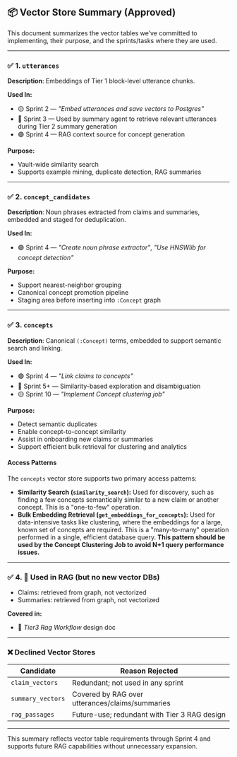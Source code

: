 ## 📦 Vector Store Summary (Approved)

This document summarizes the vector tables we’ve committed to implementing, their purpose, and the sprints/tasks where they are used.

---

### ✅ 1. `utterances`
**Description**: Embeddings of Tier 1 block-level utterance chunks.

**Used In:**
- 🟡 Sprint 2 — *"Embed utterances and save vectors to Postgres"*
- 🔵 Sprint 3 — Used by summary agent to retrieve relevant utterances during Tier 2 summary generation
- 🟣 Sprint 4 — RAG context source for concept generation

**Purpose:**
- Vault-wide similarity search
- Supports example mining, duplicate detection, RAG summaries

---

### ✅ 2. `concept_candidates`
**Description**: Noun phrases extracted from claims and summaries, embedded and staged for deduplication.

**Used In:**
- 🟣 Sprint 4 — *"Create noun phrase extractor"*, *"Use HNSWlib for concept detection"*

**Purpose:**
- Support nearest-neighbor grouping
- Canonical concept promotion pipeline
- Staging area before inserting into `:Concept` graph

---

### ✅ 3. `concepts`
**Description**: Canonical `(:Concept)` terms, embedded to support semantic search and linking.

**Used In:**
- 🟣 Sprint 4 — *"Link claims to concepts"*
- 🔵 Sprint 5+ — Similarity-based exploration and disambiguation
- 🟡 Sprint 10 — *"Implement Concept clustering job"*

**Purpose:**
- Detect semantic duplicates
- Enable concept-to-concept similarity
- Assist in onboarding new claims or summaries
- Support efficient bulk retrieval for clustering and analytics

#### **Access Patterns**

The `concepts` vector store supports two primary access patterns:

-   **Similarity Search (`similarity_search`):** Used for discovery, such as finding a few concepts semantically similar to a new claim or another concept. This is a "one-to-few" operation.
-   **Bulk Embedding Retrieval (`get_embeddings_for_concepts`):** Used for data-intensive tasks like clustering, where the embeddings for a large, known set of concepts are required. This is a "many-to-many" operation performed in a single, efficient database query. **This pattern should be used by the Concept Clustering Job to avoid N+1 query performance issues.**

---

### ✅ 4. 🔁 Used in RAG (but no new vector DBs)
- Claims: retrieved from graph, not vectorized
- Summaries: retrieved from graph, not vectorized

**Covered in:**
- 📄 *Tier3 Rag Workflow* design doc

---

### ❌ Declined Vector Stores
| Candidate            | Reason Rejected                                  |
|----------------------|--------------------------------------------------|
| `claim_vectors`      | Redundant; not used in any sprint                |
| `summary_vectors`    | Covered by RAG over utterances/claims/summaries |
| `rag_passages`       | Future-use; redundant with Tier 3 RAG design     |

---

This summary reflects vector table requirements through Sprint 4 and supports future RAG capabilities without unnecessary expansion.
